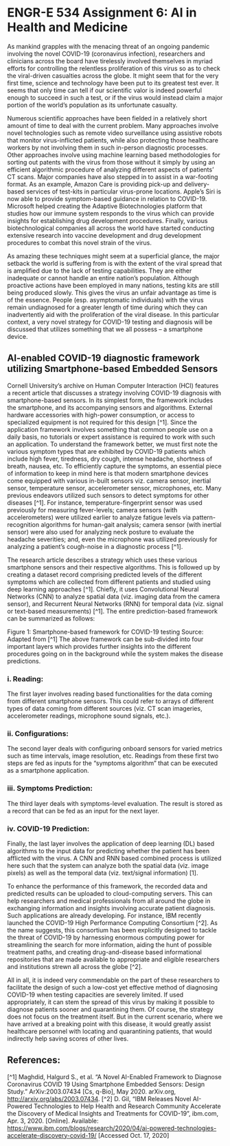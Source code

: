 # ENGR-E 534 Assignment 6: AI in Health and Medicine

As mankind grapples with the menacing threat of an ongoing pandemic involving the novel COVID-19 (coronavirus infection), researchers and clinicians across the board have tirelessly involved themselves in myriad efforts for controlling the relentless proliferation of this virus so as to check the viral-driven casualties across the globe. It might seem that for the very first time, science and technology have been put to its greatest test ever. It seems that only time can tell if our scientific valor is indeed powerful enough to succeed in such a test, or if the virus would instead claim a major portion of the world’s population as its unfortunate casualty.

Numerous scientific approaches have been fielded in a relatively short amount of time to deal with the current problem. Many approaches involve novel technologies such as remote video surveillance using assistive robots that monitor virus-inflicted patients, while also protecting those healthcare workers by not involving them in such in-person diagnostic processes. Other approaches involve using machine learning based methodologies for sorting out patents with the virus from those without it simply by using an efficient algorithmic procedure of analyzing different aspects of patients’ CT scans. Major companies have also stepped in to assist in a war-footing format. As an example, Amazon Care is providing pick-up and delivery-based services of test-kits in particular virus-prone locations. Apple’s Siri is now able to provide symptom-based guidance in relation to COVID-19. Microsoft helped creating the Adaptive Biotechnologies platform that studies how our immune system responds to the virus which can provide insights for establishing drug development procedures. Finally, various biotechnological companies all across the world have started conducting extensive research into vaccine development and drug development procedures to combat this novel strain of the virus.        

As amazing these techniques might seem at a superficial glance, the major setback the world is suffering from is with the extent of the viral spread that is amplified due to the lack of testing capabilities. They are either inadequate or cannot handle an entire nation’s population. Although proactive actions have been employed in many nations, testing kits are still being produced slowly. This gives the virus an unfair advantage as time is of the essence. People (esp. asymptomatic individuals) with the virus remain undiagnosed for a greater length of time during which they can inadvertently aid with the proliferation of the viral disease. In this particular context, a very novel strategy for COVID-19 testing and diagnosis will be discussed that utilizes something that we all possess – a smartphone device.

## AI-enabled COVID-19 diagnostic framework utilizing Smartphone-based Embedded Sensors

Cornell University’s archive on Human Computer Interaction (HCI) features a recent article that discusses a strategy involving COVID-19 diagnosis with smartphone-based sensors. In its simplest form, the framework includes the smartphone, and its accompanying sensors and algorithms. External hardware accessories with high-power consumption, or access to specialized equipment is not required for this design [^1]. Since the application framework involves something that common people use on a daily basis, no tutorials or expert assistance is required to work with such an application. To understand the framework better, we must first note the various symptom types that are exhibited by COVID-19 patients which include high fever, tiredness, dry cough, intense headache, shortness of breath, nausea, etc. To efficiently capture the symptoms, an essential piece of information to keep in mind here is that modern smartphone devices come equipped with various in-built sensors viz. camera sensor, inertial sensor, temperature sensor, accelerometer sensor, microphones, etc. Many previous endeavors utilized such sensors to detect symptoms for other diseases [^1]. For instance, temperature-fingerprint sensor was used previously for measuring fever-levels; camera sensors (with accelerometers) were utilized earlier to analyze fatigue levels via pattern-recognition algorithms for human-gait analysis; camera sensor (with inertial sensor) were also used for analyzing neck posture to evaluate the headache severities; and, even the microphone was utilized previously for analyzing a patient’s cough-noise in a diagnostic process [^1].

The research article describes a strategy which uses these various smartphone sensors and their respective algorithms. This is followed up by creating a dataset record comprising predicted levels of the different symptoms which are collected from different patients and studied using deep learning approaches [^1]. Chiefly, it uses Convolutional Neural Networks (CNN) to analyze spatial data (viz. imaging data from the camera sensor), and Recurrent Neural Networks (RNN) for temporal data (viz. signal or text-based measurements) [^1]. The entire prediction-based framework can be summarized as follows:
 
Figure 1: Smartphone-based framework for COVID-19 testing
Source: Adapted from [^1]
The above framework can be sub-divided into four important layers which provides further insights into the different procedures going on in the background while the system makes the disease predictions.

### i. Reading: 
The first layer involves reading based functionalities for the data coming from different smartphone sensors. This could refer to arrays of different types of data coming from different sources (viz. CT scan imageries, accelerometer readings, microphone sound signals, etc.).
### ii. Configurations: 
The second layer deals with configuring onboard sensors for varied metrics such as time intervals, image resolution, etc. Readings from these first two steps are fed as inputs for the “symptoms algorithm” that can be executed as a smartphone application.
### iii. Symptoms Prediction: 
The third layer deals with symptoms-level evaluation. The result is stored as a record that can be fed as an input for the next layer.  
### iv. COVID-19 Prediction: 
Finally, the last layer involves the application of deep learning (DL) based algorithms to the input data for predicting whether the patient has been afflicted with the virus. A CNN and RNN based combined process is utilized here such that the system can analyze both the spatial data (viz. image pixels) as well as the temporal data (viz. text/signal information) [1].

To enhance the performance of this framework, the recorded data and predicted results can be uploaded to cloud-computing servers. This can help researchers and medical professionals from all around the globe in exchanging information and insights involving accurate patient diagnosis. Such applications are already developing. For instance, IBM recently launched the COVID-19 High Performance Computing Consortium [^2]. As the name suggests, this consortium has been explicitly designed to tackle the threat of COVID-19 by harnessing enormous computing power for streamlining the search for more information, aiding the hunt of possible treatment paths, and creating drug-and-disease based informational repositories that are made available to appropriate and eligible researchers and institutions strewn all across the globe [^2].    

All in all, it is indeed very commendable on the part of these researchers to facilitate the design of such a low-cost yet effective method of diagnosing COVID-19 when testing capacities are severely limited. If used appropriately, it can stem the spread of this virus by making it possible to diagnose patients sooner and quarantining them. Of course, the strategy does not focus on the treatment itself. But in the current scenario, where we have arrived at a breaking point with this disease, it would greatly assist healthcare personnel with locating and quarantining patients, that would indirectly help saving scores of other lives. 


## References:

[^1] Maghdid, Halgurd S., et al. “A Novel AI-Enabled Framework to Diagnose Coronavirus COVID 19 Using Smartphone Embedded Sensors: Design Study.” ArXiv:2003.07434 [Cs, q-Bio], May 2020. arXiv.org, http://arxiv.org/abs/2003.07434.
[^2] D. Gil, “IBM Releases Novel AI-Powered Technologies to Help Health and Research Community Accelerate the Discovery of Medical Insights and Treatments for COVID-19”, ibm.com, Apr. 3, 2020. [Online]. Available: https://www.ibm.com/blogs/research/2020/04/ai-powered-technologies-accelerate-discovery-covid-19/ [Accessed Oct. 17, 2020]
